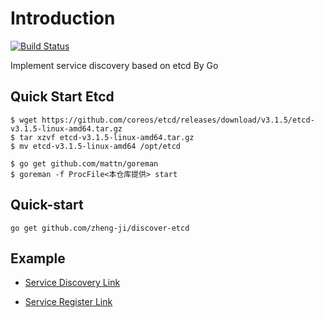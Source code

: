 Introduction
=======

[![Build Status](https://travis-ci.org/zheng-ji/discover-etcd.svg)](https://travis-ci.org/zheng-ji/discover-etcd)

Implement service discovery based on etcd By Go

Quick Start Etcd
-----------------

```
$ wget https://github.com/coreos/etcd/releases/download/v3.1.5/etcd-v3.1.5-linux-amd64.tar.gz
$ tar xzvf etcd-v3.1.5-linux-amd64.tar.gz
$ mv etcd-v3.1.5-linux-amd64 /opt/etcd

$ go get github.com/mattn/goreman
$ goreman -f ProcFile<本仓库提供> start
```


Quick-start
-----------------

```
go get github.com/zheng-ji/discover-etcd
```

Example
----------------

* [Service Discovery Link](https://github.com/zheng-ji/discover-etcd/blob/master/example/service_discovery_example.go)

* [Service Register Link](https://github.com/zheng-ji/discover-etcd/blob/master/example/service_regiser_example.go)
